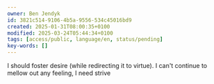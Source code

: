 ```yaml
---
owner: Ben Jendyk
id: 3821c514-9106-4b5a-9556-534c45016bd9
created: 2025-01-31T08:00:35+0100
modified: 2025-03-24T05:44:34+0100
tags: [access/public, language/en, status/pending]
key-words: []
---
```


I should foster desire (while redirecting it to virtue). I can't continue to mellow out any feeling, I need strive